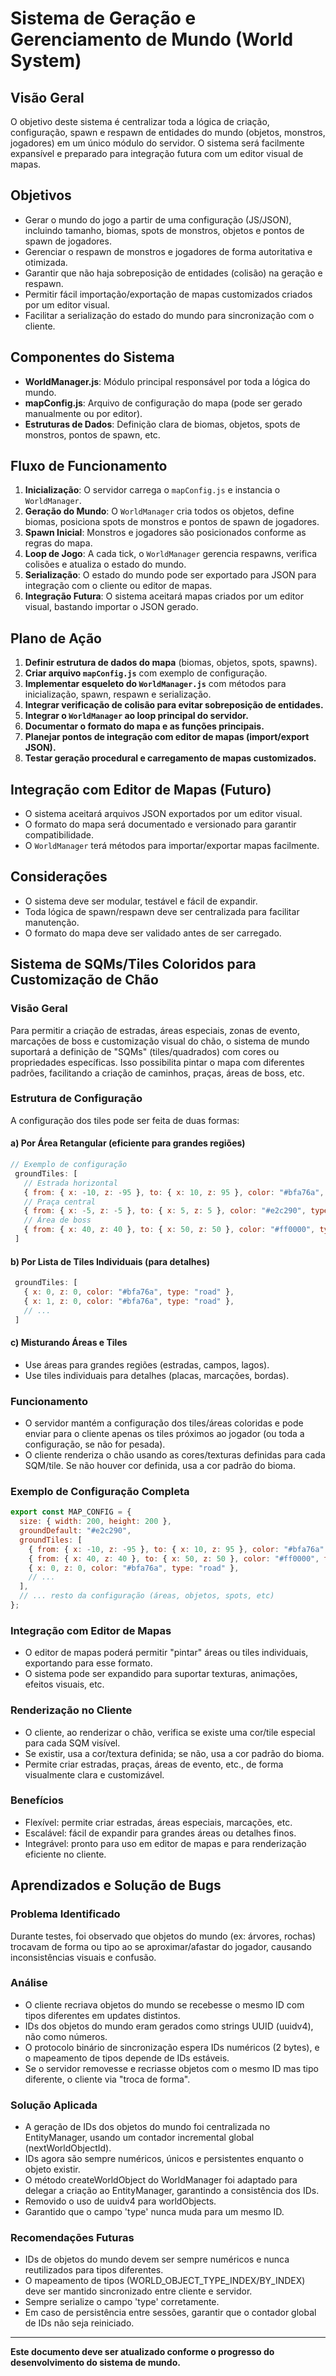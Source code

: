 # Sistema de Geração e Gerenciamento de Mundo (World System)

## Visão Geral
O objetivo deste sistema é centralizar toda a lógica de criação, configuração, spawn e respawn de entidades do mundo (objetos, monstros, jogadores) em um único módulo do servidor. O sistema será facilmente expansível e preparado para integração futura com um editor visual de mapas.

## Objetivos
- Gerar o mundo do jogo a partir de uma configuração (JS/JSON), incluindo tamanho, biomas, spots de monstros, objetos e pontos de spawn de jogadores.
- Gerenciar o respawn de monstros e jogadores de forma autoritativa e otimizada.
- Garantir que não haja sobreposição de entidades (colisão) na geração e respawn.
- Permitir fácil importação/exportação de mapas customizados criados por um editor visual.
- Facilitar a serialização do estado do mundo para sincronização com o cliente.

## Componentes do Sistema
- **WorldManager.js**: Módulo principal responsável por toda a lógica do mundo.
- **mapConfig.js**: Arquivo de configuração do mapa (pode ser gerado manualmente ou por editor).
- **Estruturas de Dados**: Definição clara de biomas, objetos, spots de monstros, pontos de spawn, etc.

## Fluxo de Funcionamento
1. **Inicialização**: O servidor carrega o `mapConfig.js` e instancia o `WorldManager`.
2. **Geração do Mundo**: O `WorldManager` cria todos os objetos, define biomas, posiciona spots de monstros e pontos de spawn de jogadores.
3. **Spawn Inicial**: Monstros e jogadores são posicionados conforme as regras do mapa.
4. **Loop de Jogo**: A cada tick, o `WorldManager` gerencia respawns, verifica colisões e atualiza o estado do mundo.
5. **Serialização**: O estado do mundo pode ser exportado para JSON para integração com o cliente ou editor de mapas.
6. **Integração Futura**: O sistema aceitará mapas criados por um editor visual, bastando importar o JSON gerado.

## Plano de Ação
1. **Definir estrutura de dados do mapa** (biomas, objetos, spots, spawns).
2. **Criar arquivo `mapConfig.js`** com exemplo de configuração.
3. **Implementar esqueleto do `WorldManager.js`** com métodos para inicialização, spawn, respawn e serialização.
4. **Integrar verificação de colisão para evitar sobreposição de entidades.**
5. **Integrar o `WorldManager` ao loop principal do servidor.**
6. **Documentar o formato do mapa e as funções principais.**
7. **Planejar pontos de integração com editor de mapas (import/export JSON).**
8. **Testar geração procedural e carregamento de mapas customizados.**

## Integração com Editor de Mapas (Futuro)
- O sistema aceitará arquivos JSON exportados por um editor visual.
- O formato do mapa será documentado e versionado para garantir compatibilidade.
- O `WorldManager` terá métodos para importar/exportar mapas facilmente.

## Considerações
- O sistema deve ser modular, testável e fácil de expandir.
- Toda lógica de spawn/respawn deve ser centralizada para facilitar manutenção.
- O formato do mapa deve ser validado antes de ser carregado.

## Sistema de SQMs/Tiles Coloridos para Customização de Chão

### Visão Geral
Para permitir a criação de estradas, áreas especiais, zonas de evento, marcações de boss e customização visual do chão, o sistema de mundo suportará a definição de "SQMs" (tiles/quadrados) com cores ou propriedades específicas. Isso possibilita pintar o mapa com diferentes padrões, facilitando a criação de caminhos, praças, áreas de boss, etc.

### Estrutura de Configuração
A configuração dos tiles pode ser feita de duas formas:

#### a) Por Área Retangular (eficiente para grandes regiões)
```js
// Exemplo de configuração
 groundTiles: [
   // Estrada horizontal
   { from: { x: -10, z: -95 }, to: { x: 10, z: 95 }, color: "#bfa76a", type: "road" },
   // Praça central
   { from: { x: -5, z: -5 }, to: { x: 5, z: 5 }, color: "#e2c290", type: "plaza" },
   // Área de boss
   { from: { x: 40, z: 40 }, to: { x: 50, z: 50 }, color: "#ff0000", type: "boss_area" },
 ]
```

#### b) Por Lista de Tiles Individuais (para detalhes)
```js
 groundTiles: [
   { x: 0, z: 0, color: "#bfa76a", type: "road" },
   { x: 1, z: 0, color: "#bfa76a", type: "road" },
   // ...
 ]
```

#### c) Misturando Áreas e Tiles
- Use áreas para grandes regiões (estradas, campos, lagos).
- Use tiles individuais para detalhes (placas, marcações, bordas).

### Funcionamento
- O servidor mantém a configuração dos tiles/áreas coloridas e pode enviar para o cliente apenas os tiles próximos ao jogador (ou toda a configuração, se não for pesada).
- O cliente renderiza o chão usando as cores/texturas definidas para cada SQM/tile. Se não houver cor definida, usa a cor padrão do bioma.

### Exemplo de Configuração Completa
```js
export const MAP_CONFIG = {
  size: { width: 200, height: 200 },
  groundDefault: "#e2c290",
  groundTiles: [
    { from: { x: -10, z: -95 }, to: { x: 10, z: 95 }, color: "#bfa76a", type: "road" },
    { from: { x: 40, z: 40 }, to: { x: 50, z: 50 }, color: "#ff0000", type: "boss_area" },
    { x: 0, z: 0, color: "#bfa76a", type: "road" },
    // ...
  ],
  // ... resto da configuração (áreas, objetos, spots, etc)
};
```

### Integração com Editor de Mapas
- O editor de mapas poderá permitir "pintar" áreas ou tiles individuais, exportando para esse formato.
- O sistema pode ser expandido para suportar texturas, animações, efeitos visuais, etc.

### Renderização no Cliente
- O cliente, ao renderizar o chão, verifica se existe uma cor/tile especial para cada SQM visível.
- Se existir, usa a cor/textura definida; se não, usa a cor padrão do bioma.
- Permite criar estradas, praças, áreas de evento, etc., de forma visualmente clara e customizável.

### Benefícios
- Flexível: permite criar estradas, áreas especiais, marcações, etc.
- Escalável: fácil de expandir para grandes áreas ou detalhes finos.
- Integrável: pronto para uso em editor de mapas e para renderização eficiente no cliente.

## Aprendizados e Solução de Bugs

### Problema Identificado
Durante testes, foi observado que objetos do mundo (ex: árvores, rochas) trocavam de forma ou tipo ao se aproximar/afastar do jogador, causando inconsistências visuais e confusão.

### Análise
- O cliente recriava objetos do mundo se recebesse o mesmo ID com tipos diferentes em updates distintos.
- IDs dos objetos do mundo eram gerados como strings UUID (uuidv4), não como números.
- O protocolo binário de sincronização espera IDs numéricos (2 bytes), e o mapeamento de tipos depende de IDs estáveis.
- Se o servidor removesse e recriasse objetos com o mesmo ID mas tipo diferente, o cliente via "troca de forma".

### Solução Aplicada
- A geração de IDs dos objetos do mundo foi centralizada no EntityManager, usando um contador incremental global (nextWorldObjectId).
- IDs agora são sempre numéricos, únicos e persistentes enquanto o objeto existir.
- O método createWorldObject do WorldManager foi adaptado para delegar a criação ao EntityManager, garantindo a consistência dos IDs.
- Removido o uso de uuidv4 para worldObjects.
- Garantido que o campo 'type' nunca muda para um mesmo ID.

### Recomendações Futuras
- IDs de objetos do mundo devem ser sempre numéricos e nunca reutilizados para tipos diferentes.
- O mapeamento de tipos (WORLD_OBJECT_TYPE_INDEX/BY_INDEX) deve ser mantido sincronizado entre cliente e servidor.
- Sempre serialize o campo 'type' corretamente.
- Em caso de persistência entre sessões, garantir que o contador global de IDs não seja reiniciado.

---

**Este documento deve ser atualizado conforme o progresso do desenvolvimento do sistema de mundo.** 